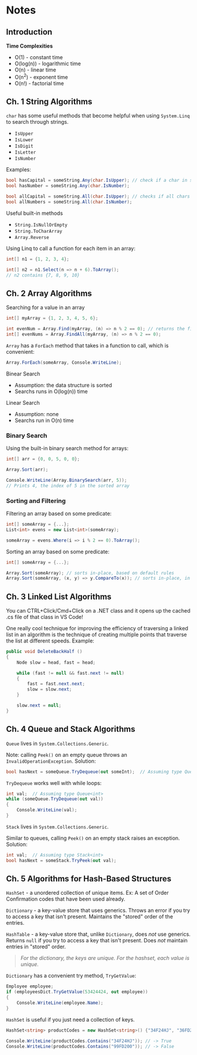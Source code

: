# Notes

## Introduction

**Time Complexities**

* O(1) - constant time
* O(log(n)) - logarithmic time
* O(n) - linear time
* O(n<sup>2</sup>) - exponent time
* O(n!) - factorial time

## Ch. 1 String Algorithms

`char` has some useful methods that become helpful when using `System.Linq` to search through strings.
* `IsUpper`
* `IsLower`
* `IsDigit`
* `IsLetter`
* `IsNumber`

Examples:

```C#
bool hasCapital = someString.Any(char.IsUpper); // check if a char in string is uppercase
bool hasNumber = someString.Any(char.IsNumber);

bool allCapital = someString.All(char.IsUpper); // checks if all chars in string are uppercase
bool allNumbers = someString.All(char.IsNumber);
```

Useful built-in methods

* `String.IsNullOrEmpty`
* `String.ToCharArray`
*  `Array.Reverse`

Using Linq to call a function for each item in an array:

```C#
int[] n1 = {1, 2, 3, 4};

int[] n2 = n1.Select(n => n + 6).ToArray();
// n2 contains {7, 8, 9, 10}
```

## Ch. 2 Array Algorithms

Searching for a value in an array

```C#
int[] myArray = {1, 2, 3, 4, 5, 6};

int evenNum = Array.Find(myArray, (n) => n % 2 == 0); // returns the first match
int[] evenNums = Array.FindAll(myArray, (n) => n % 2 == 0);
```

`Array` has a `ForEach` method that takes in a function to call, which is convenient: 

```C#
Array.ForEach(someArray, Console.WriteLine);
```

Binear Search

* Assumption: the data structure is sorted 
* Searchs runs in O(log(n)) time

Linear Search

* Assumption: none
* Searchs run in O(n) time

### Binary Search

Using the built-in binary search method for arrays:

```C#
int[] arr = {0, 0, 5, 0, 0};

Array.Sort(arr);

Console.WriteLine(Array.BinarySearch(arr, 5));
// Prints 4, the index of 5 in the sorted array
```

### Sorting and Filtering

Filtering an array based on some predicate:

```C#
int[] someArray = {...};
List<int> evens = new List<int>(someArray);

someArray = evens.Where(i => i % 2 == 0).ToArray();
```

Sorting an array based on some predicate: 

```C#
int[] someArray = {...};

Array.Sort(someArray); // sorts in-place, based on default rules
Array.Sort(someArray, (x, y) => y.CompareTo(x)); // sorts in-place, in reverse order of default
```

## Ch. 3 Linked List Algorithms

You can CTRL+Click/Cmd+Click on a .NET class and it opens up the cached .cs file of that class in VS Code!

One really cool technique for improving the efficiency of traversing a linked list in an algorithm is the technique of creating multiple points that traverse the list at different speeds. Example:

```C#
public void DeleteBackHalf () 
{
    Node slow = head, fast = head;

    while (fast != null && fast.next != null) 
    {
        fast = fast.next.next;
        slow = slow.next;
    }

    slow.next = null;
}
```

## Ch. 4 Queue and Stack Algorithms

`Queue` lives in `System.Collections.Generic`.

Note: calling `Peek()` on an empty queue throws an `InvalidOperationException`. Solution: 

```C#
bool hasNext = someQueue.TryDequeue(out someInt);  // Assuming type Queue<int>
```

`TryDequeue` works well with while loops:

```C#
int val;  // Assuming type Queue<int>
while (someQueue.TryDequeue(out val))  
{
    Console.WriteLine(val);
}
```

`Stack` lives in `System.Collections.Generic`.

Similar to queues, calling `Peek()` on an empty stack raises an exception. Solution: 

```C#
int val;  // Assuming type Stack<int>
bool hasNext = someStack.TryPeek(out val);
```

## Ch. 5 Algorithms for Hash-Based Structures 

`HashSet` - a unordered collection of unique items. Ex: A set of Order Confirmation codes that have been used already. 

`Dictionary` - a key-value store that uses generics. Throws an error if you try to access a key that isn't present. Maintains the "stored" order of the entries.

`HashTable` - a key-value store that, unlike `Dictionary`, does _not_ use generics. Returns `null` if you try to access a key that isn't present. Does _not_ maintain entries in "stored" order.

> _For the dictionary, the keys are unique. For the hashset, each value is unique._

`Dictionary` has a convenient try method, `TryGetValue`:

```C#
Employee employee;
if (employeesDict.TryGetValue(53424424, out employee)) 
{
    Console.WriteLine(employee.Name);
}
```

`HashSet` is useful if you just need a collection of keys. 

```C#
HashSet<string> productCodes = new HashSet<string>() {"34F24HJ", "36FD20J", "8D2FN2R"};

Console.WriteLine(productCodes.Contains("34F24HJ")); // -> True
Console.WriteLine(productCodes.Contains("99FD200")); // -> False
```
